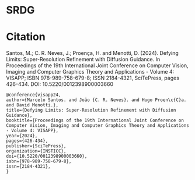 # SRDG

# Citation
Santos, M.; C. R. Neves, J.; Proença, H. and Menotti, D. (2024). Defying Limits: Super-Resolution Refinement with Diffusion Guidance. In Proceedings of the 19th International Joint Conference on Computer Vision, Imaging and Computer Graphics Theory and Applications - Volume 4: VISAPP; ISBN 978-989-758-679-8; ISSN 2184-4321, SciTePress, pages 426-434. DOI: 10.5220/0012398900003660

```
@conference{visapp24,
author={Marcelo Santos. and João {C. R. Neves}. and Hugo Proen\c{C}a. and David Menotti.},
title={Defying Limits: Super-Resolution Refinement with Diffusion Guidance},
booktitle={Proceedings of the 19th International Joint Conference on Computer Vision, Imaging and Computer Graphics Theory and Applications - Volume 4: VISAPP},
year={2024},
pages={426-434},
publisher={SciTePress},
organization={INSTICC},
doi={10.5220/0012398900003660},
isbn={978-989-758-679-8},
issn={2184-4321},
}
```
